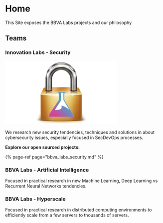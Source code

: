 # Home

This Site exposes the BBVA Labs projects and our philosophy

## Teams

### Innovation Labs - Security

![Security Logo](.gitbook/assets/photo.png)

We research new security tendencies, techniques and solutions in about cybersecurity issues, especially focused in SecDevOps processes.

**Explore our open sourced projects:**

{% page-ref page="bbva\_labs\_security.md" %}

### BBVA Labs - Artificial Intelligence

Focused in practical research in new Machine Learning, Deep Learning vs Recurrent Neural Networks tendencies.

### BBVA Labs - Hyperscale

Focused in practical research in distributed computing environments to efficiently scale from a few servers to thousands of servers.

<!-- Hotjar Tracking Code for https://bbvalabs.gitbook.io/oss/ -->
<script>
    (function(h,o,t,j,a,r){
        h.hj=h.hj||function(){(h.hj.q=h.hj.q||[]).push(arguments)};
        h._hjSettings={hjid:1339650,hjsv:6};
        a=o.getElementsByTagName('head')[0];
        r=o.createElement('script');r.async=1;
        r.src=t+h._hjSettings.hjid+j+h._hjSettings.hjsv;
        a.appendChild(r);
    })(window,document,'https://static.hotjar.com/c/hotjar-','.js?sv=');
</script>
